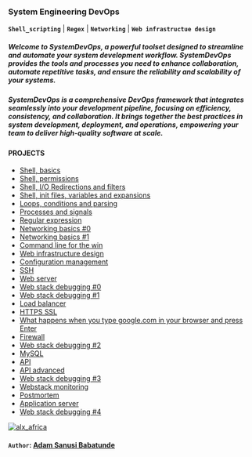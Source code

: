 ### System Engineering DevOps

**`Shell_scripting`** | **`Regex`** | **`Networking`** | **`Web infrastructue design`**

##### Welcome to SystemDevOps, a powerful toolset designed to streamline and automate your system development workflow. SystemDevOps provides the tools and processes you need to enhance collaboration, automate repetitive tasks, and ensure the reliability and scalability of your systems.

##### SystemDevOps is a comprehensive DevOps framework that integrates seamlessly into your development pipeline, focusing on efficiency, consistency, and collaboration. It brings together the best practices in system development, deployment, and operations, empowering your team to deliver high-quality software at scale.


#### PROJECTS
- [Shell, basics](https://github.com/iAdamo/alx-system_engineering-devops/tree/main/0x00-shell_basics)
- [Shell, permissions](https://github.com/iAdamo/alx-system_engineering-devops/tree/main/0x01-shell_permissions)
- [Shell, I/O Redirections and filters](https://github.com/iAdamo/alx-system_engineering-devops/tree/main/0x02-shell_redirections)
- [Shell, init files, variables and expansions](https://github.com/iAdamo/alx-system_engineering-devops/tree/main/0x03-shell_variables_expansions)
- [Loops, conditions and parsing](https://github.com/iAdamo/alx-system_engineering-devops/tree/main/0x04-loops_conditions_and_parsing)
- [Processes and signals](https://github.com/iAdamo/alx-system_engineering-devops/tree/main/0x05-processes_and_signals)
- [Regular expression](https://github.com/iAdamo/alx-system_engineering-devops/tree/main/0x06-regular_expressions)
- [Networking basics #0](https://github.com/iAdamo/alx-system_engineering-devops/tree/main/0x07-networking_basics)
- [Networking basics #1](https://github.com/iAdamo/alx-system_engineering-devops/tree/main/0x08-networking_basics_2)
- [Command line for the win](https://github.com/iAdamo/alx-system_engineering-devops/tree/main/command_line_for_the_win)
- [Web infrastructure design](https://github.com/iAdamo/alx-system_engineering-devops/tree/main/0x09-web_infrastructure_design)
- [Configuration management](https://github.com/iAdamo/alx-system_engineering-devops/tree/main/0x0A-configuration_management)
- [SSH](https://github.com/iAdamo/alx-system_engineering-devops/tree/main/0x0B-ssh)
- [Web server](https://github.com/iAdamo/alx-system_engineering-devops/tree/main/0x0C-web_server)
- [Web stack debugging #0](https://github.com/iAdamo/alx-system_engineering-devops/tree/main/0x0D-web_stack_debugging_0)
- [Web stack debugging #1](https://github.com/iAdamo/alx-system_engineering-devops/tree/main/0x0E-web_stack_debugging_1)
- [Load balancer](https://github.com/iAdamo/alx-system_engineering-devops/tree/main/0x0F-load_balancer)
- [HTTPS SSL](https://github.com/iAdamo/alx-system_engineering-devops/tree/main/0x10-https_ssl)
- [What happens when you type google.com in your browser and press Enter](https://github.com/iAdamo/alx-system_engineering-devops/tree/main/0x11-what_happens_when_your_type_google_com_in_your_browser_and_press_enter)
- [Firewall](https://github.com/iAdamo/alx-system_engineering-devops/tree/main/0x13-firewall)
- [Web stack debugging #2](https://github.com/iAdamo/alx-system_engineering-devops/tree/main/0x12-web_stack_debugging_2)
- [MySQL](https://github.com/iAdamo/alx-system_engineering-devops/tree/main/0x14-mysql)
- [API](https://github.com/iAdamo/alx-system_engineering-devops/tree/main/0x15-api)
- [API advanced](https://github.com/iAdamo/alx-system_engineering-devops/tree/main/0x16-api_advanced)
- [Web stack debugging #3](https://github.com/iAdamo/alx-system_engineering-devops/tree/main/0x17-web_stack_debugging_3)
- [Webstack monitoring](https://github.com/iAdamo/alx-system_engineering-devops/tree/main/0x18-webstack_monitoring)
- [Postmortem](https://github.com/iAdamo/alx-system_engineering-devops/tree/main/0x19-postmortem)
- [Application server](https://github.com/iAdamo/alx-system_engineering-devops/tree/main/0x1A-application_server)
- [Web stack debugging #4](https://github.com/iAdamo/alx-system_engineering-devops/tree/main/0x1B-web_stack_debugging_4)


<a href=#>
    <img src="https://images.squarespace-cdn.com/content/v1/5f064fad5065bf4b98603cbe/1470eb72-6bc8-44da-944d-cd43a2c9d162/ALX+PNG.png" alt="alx_africa">
</a>

#### **`Author`: [Adam Sanusi Babatunde](https://www.linkedin.com/in/adamsanusi)**
